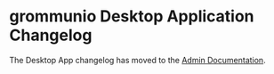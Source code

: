 # grommunio Desktop Application Changelog

The Desktop App changelog has moved to the [Admin Documentation](https://docs.mattermost.com/help/apps/desktop-changelog.html).
